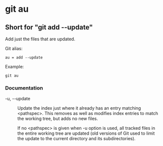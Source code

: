 # git au

## Short for "git add --update"

Add just the files that are updated.

Git alias:

```git
au = add --update
```

Example:

```shell
git au
```


### Documentation

<dl>

<dt>-u, --update</dt>

<dd>

Update the index just where it already has an entry matching &lt;pathspec&gt;. This removes as well as modifies index entries to match the working tree, but adds no new files.

If no &lt;pathspec&gt; is given when -u option is used, all tracked files in the entire working tree are updated (old versions of Git used to limit the update to the current
directory and its subdirectories).

</dd>

</dl>
